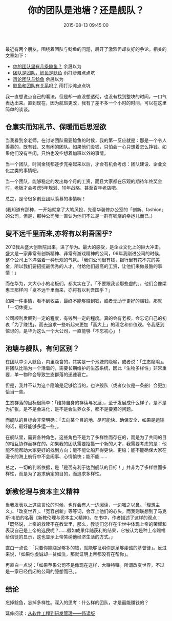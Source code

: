 ﻿---
layout: post
title:  "你的团队是池塘？还是舰队？"
date:   2015-08-13 09:45:00
categories: Thinking IT
tags: Management
---

最近有两个朋友，围绕着团队与鲶鱼的问题，展开了激烈但却友好的争论。相关的文章如下：

* [你的团队里有几条鲶鱼？](https://mp.weixin.qq.com/s?__biz=MzA3MDMwOTcwMg==&mid=208245280&idx=1&sn=c5822624b190f3a0260951c136bfe86f&scene=0&key=0acd51d81cb052bc7058c87c811cf63f287d2e004a0759eb56828d98c35fdcbe51a7b1cb32c0d1c86420cdfe20d2663d) 余晟以为
* [团队是团队，鲶鱼是鲶鱼](http://mp.weixin.qq.com/s?__biz=MzA3MTE4NzYwNg==&mid=209012084&idx=1&sn=a752bfbb9c47fa6bc75c16adb34f62d8&scene=1&key=0acd51d81cb052bca2dde77f28ed36cd91238eba37f36fcc1fb1cc25a99d88c80ba6f879952f4320716d8624535adcb1) 雨打沙滩点点坑
* [再论团队与鲶鱼](https://mp.weixin.qq.com/s?__biz=MzA3MDMwOTcwMg==&mid=208285207&idx=1&sn=9509f3713fd9f1f70eccacaa2f7e68b2&scene=0&key=0acd51d81cb052bc84d309c323b2552741cd6b852d1a6123061efa31234e216acf2e33571c6854679a67a44e90e113ee) 余晟以为
* [鲶鱼和团队有关系吗？](http://mp.weixin.qq.com/s?__biz=MzA3MTE4NzYwNg==&mid=209102508&idx=1&sn=588335c30dc41fd90023400d6e111911&scene=1&key=0acd51d81cb052bcad44c6b7a3c5928be459a4617f335957124e252261abab1565855d05683c8a2c0cc66b520b41f024) 雨打沙滩点点坑

我一直想说点自己的看法，但是却一直没想透彻，也没有找到整块的时间，一口气表达出来。直到现在，因为航班更改，我有了差不多一个小时的时间，可以在这里简单的谈谈。

## 仓廪实而知礼节、保暖而后思淫欲
当我看到余老师，在讨论团队需要鲶鱼的时候，我的第一反应就是：那是一个令人羡慕的，既有钱、又有闲的团队。如果他们没钱，只怕会一心只想着怎么挣钱。如果他们没有空闲，只怕也没空想着加班以外的事情。

当一个团队，时间金钱都逐步充裕起来以后，才会有机会考虑：团队建设、企业文化之类的事情吧。

当一个团队，能够稳定的发出每个月的工资，而且大家都在乐观的期待年终奖金时，老板才会考虑5年规划、10年战略、甚至百年老店吧。

总之，是令很多创业团队羡慕的事情啊！

(我知道有那种，一开始就拿了大笔风投，先豪华装修办公室的「创新、fashion」的公司，但是，那种公司我一直认为他们不过是一群有钱烧的幸运儿而已。)

## 叟不远千里而来,亦将有以利吾国乎?
2012我从盛大创新院出来，进了华为。最大的感受，是企业文化上的巨大冲击。盛大是一家非常有创新精神、非常有游戏精神的公司，09年我刚进公司的时候，整个公司上下洋溢着一种乐观的气氛。「我们公司很有钱，银行里有花不完的美金，所以我们要招揽最优秀的人才，付给他们最高的工资，让他们来做最酷的事情！」

而在华为，大大小小的老板们，都太实在了。「不要跟我谈那些虚的」，他们会像梁惠王那样问「叟不远千里而来，亦将有以利吾国乎？」

如果一件事情，看不到收益，最终不能够赚到钱，或者无助于更好的赚钱，那就「一切休提」。

公司顺利发展到一定的程度，有钱到一定的程度。真的会有老板，会忘记自己的初衷「为了赚钱」。而去追求一些听起来更加「高大上」的理念和价值观。令我感到惊讶的，是华为这么一个大公司，一直能够「不忘初心」！

## 池塘与舰队，有何区别？
在团队中引入鲶鱼，内里隐含的，其实是一个池塘的隐喻，或者说：「生态隐喻」。将团队比喻为一个活着的，需要长期维护的生态系统，因此「生物多样性」非常重要，单一物种会导致生态群落的迅速衰亡。

但是，我并不认为这个隐喻是足够恰当的，也许舰队（或者仅仅是一条船）会更加恰当一些。

生态群落的目标很简单：「维持自身的存续与发展」，至于发展成什么样子，是不是为扩张，是不是会进化，是不是会生养众多，都不是要紧的问题。

而舰队的目标会非常明确：「去向某个目的地、尽可能快、确保安全、如果是运输的话，最好能够多运一些」。

在舰队里，需要各种角色，这些角色不是为了多样性而存在的，而是为了共同的目的相互协作而存在的。如果我的团队需要招揽一个新的人才，我需要考虑的是：他能不能帮助大家更好的找到方向；能不能让船开得更快、更稳；能不能确保大家在漫长的海上航行中不会闹事、心情愉快；能不能......

总之，一切的判断依据，是「是否有利于达到舰队的目标！」并非为了多样性而多样性，而是为了追求确定的目的，而追求多样性。

## 新教伦理与资本主义精神
当我发表以上这些言论的时候，也许会有人一边阅读，一边嗤之以鼻。「理想主义」、「改变世界」、「宽容创新」等等词，会浮上他们的心头。而我则联想到了马克斯·韦伯的名著《新教伦理与资本主义精神》。在书中，作者描述了这样的观点：「既然说，上帝的救赎不在教堂里，那么，教徒们怎样在尘世中体现上帝的荣耀和表现自己是上帝的选民呢？......假如成果伴随获利的结果，它被认为是种上帝赐福给信徒的显示，这也显示上帝笑纳他经济生活的方式。」

直白一点说：「只要你能赚足够多的钱，就能够证明你是足够虔诚的基督徒」。反过来说，「如果你虔诚却一贫如洗，那就证明上帝都没有在帮你」。

再直白一点说：「如果苹果公司不是像现在这样，大赚特赚。所谓改变世界，不过是一家已经倒闭的公司的臆想而已」。

## 结论
忘掉鲶鱼，忘掉多样性。深入的思考：什么样的团队，才是最能赚钱的？

延伸阅读：[从软件工程到研发管理——畅读版](http://www.zhuangbiaowei.com/blog/?p=1929)